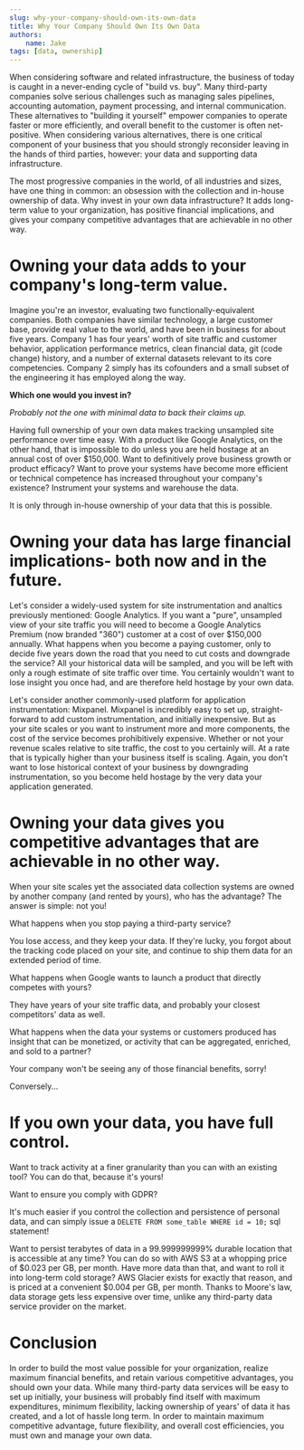 ```yaml
---
slug: why-your-company-should-own-its-own-data
title: Why Your Company Should Own Its Own Data
authors:
    name: Jake
tags: [data, ownership]
---
```


When considering software and related infrastructure, the business of today is caught in a never-ending cycle of "build vs. buy". Many third-party companies solve serious challenges such as managing sales pipelines, accounting automation, payment processing, and internal communication. These alternatives to "building it yourself" empower companies to operate faster or more efficiently, and overall benefit to the customer is often net-positive. When considering various alternatives, there is one critical component of your business that you should strongly reconsider leaving in the hands of third parties, however: your data and supporting data infrastructure.

<!--truncate-->

The most progressive companies in the world, of all industries and sizes, have one thing in common: an obsession with the collection and in-house ownership of data. Why invest in your own data infrastructure? It adds long-term value to your organization, has positive financial implications, and gives your company competitive advantages that are achievable in no other way.

# Owning your data adds to your company's long-term value.

Imagine you're an investor, evaluating two functionally-equivalent companies. Both companies have similar technology, a large customer base, provide real value to the world, and have been in business for about five years. Company 1 has four years' worth of site traffic and customer behavior, application performance metrics, clean financial data, git (code change) history, and a number of external datasets relevant to its core competencies. Company 2 simply has its cofounders and a small subset of the engineering it has employed along the way.

**Which one would you invest in?**

*Probably not the one with minimal data to back their claims up.*

Having full ownership of your own data makes tracking unsampled site performance over time easy. With a product like Google Analytics, on the other hand, that is impossible to do unless you are held hostage at an annual cost of over $150,000. Want to definitively prove business growth or product efficacy? Want to prove your systems have become more efficient or technical competence has increased throughout your company's existence? Instrument your systems and warehouse the data.

It is only through in-house ownership of your data that this is possible.

# Owning your data has large financial implications- both now and in the future.

Let's consider a widely-used system for site instrumentation and analtics previously mentioned: Google Analytics. If you want a "pure", unsampled view of your site traffic you will need to become a Google Analytics Premium (now branded "360") customer at a cost of over $150,000 annually. What happens when you become a paying customer, only to decide five years down the road that you need to cut costs and downgrade the service? All your historical data will be sampled, and you will be left with only a rough estimate of site traffic over time. You certainly wouldn't want to lose insight you once had, and are therefore held hostage by your own data.

Let's consider another commonly-used platform for application instrumentation: Mixpanel. Mixpanel is incredibly easy to set up, straight-forward to add custom instrumentation, and initially inexpensive. But as your site scales or you want to instrument more and more components, the cost of the service becomes prohibitively expensive. Whether or not your revenue scales relative to site traffic, the cost to you certainly will. At a rate that is typically higher than your business itself is scaling. Again, you don't want to lose historical context of your business by downgrading instrumentation, so you become held hostage by the very data your application generated.

# Owning your data gives you competitive advantages that are achievable in no other way.

When your site scales yet the associated data collection systems are owned by another company (and rented by yours), who has the advantage? The answer is simple: not you!

What happens when you stop paying a third-party service?

You lose access, and they keep your data. If they're lucky, you forgot about the tracking code placed on your site, and continue to ship them data for an extended period of time.

What happens when Google wants to launch a product that directly competes with yours?

They have years of your site traffic data, and probably your closest competitors' data as well.

What happens when the data your systems or customers produced has insight that can be monetized, or activity that can be aggregated, enriched, and sold to a partner?

Your company won't be seeing any of those financial benefits, sorry!

Conversely...

# If you own your data, you have full control.

Want to track activity at a finer granularity than you can with an existing tool? You can do that, because it's yours!

Want to ensure you comply with GDPR?

It's much easier if you control the collection and persistence of personal data, and can simply issue a `DELETE FROM some_table WHERE id = 10;` sql statement!

Want to persist terabytes of data in a 99.999999999% durable location that is accessible at any time? You can do so with AWS S3 at a whopping price of $0.023 per GB, per month. Have more data than that, and want to roll it into long-term cold storage? AWS Glacier exists for exactly that reason, and is priced at a convenient $0.004 per GB, per month. Thanks to Moore's law, data storage gets less expensive over time, unlike any third-party data service provider on the market.

# Conclusion

In order to build the most value possible for your organization, realize maximum financial benefits, and retain various competitive advantages, you should own your data. While many third-party data services will be easy to set up initially, your business will probably find itself with maximum expenditures, minimum flexibility, lacking ownership of years' of data it has created, and a lot of hassle long term. In order to maintain maximum competitive advantage, future flexibility, and overall cost efficiencies, you must own and manage your own data.
